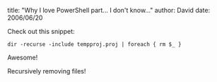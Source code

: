 
title: "Why I love PowerShell part... I don't know..."
author: David
date: 2006/06/20

Check out this snippet:

    dir -recurse -include tempproj.proj | foreach { rm $_ }

Awesome!

Recursively removing files!

